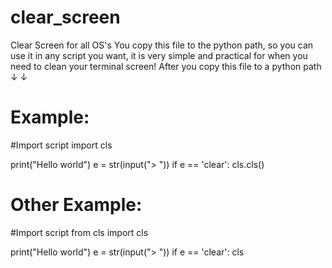 # clear_screen
Clear Screen for all OS's
You copy this file to the python path, so you can use it in any script you want, it is very simple and practical for when you need to clean your terminal screen!
After you copy this file to a python path
↓
↓
# Example:
#Import script
import cls

print("Hello world")
e = str(input("> "))
if e == 'clear':
  cls.cls()
# Other Example: 
#Import script
from cls import cls

print("Hello world")
e = str(input("> "))
if e == 'clear':
  cls

